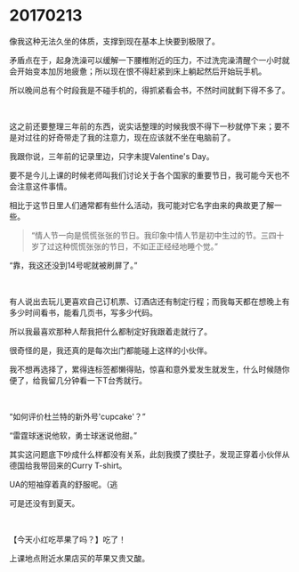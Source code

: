 # 20170213

像我这种无法久坐的体质，支撑到现在基本上快要到极限了。

矛盾点在于，起身洗澡可以缓解一下腰椎附近的压力，不过洗完澡清醒个一小时就会开始变本加厉地疲惫；所以现在恨不得赶紧到床上躺起然后开始玩手机。

所以晚间总有个时段我是不碰手机的，得抓紧看会书，不然时间就剩下得不多了。

<br/>

这之前还要整理三年前的东西，说实话整理的时候我恨不得下一秒就停下来；要不是对过往的好奇带走了我的注意力，现在应该就不坐在电脑前了。

我跟你说，三年前的记录里边，只字未提Valentine's Day。

要不是今儿上课的时候老师叫我们讨论关于各个国家的重要节日，我可能今天也不会注意这件事情。

相比于这节日里人们通常都有些什么活动，我可能对它名字由来的典故更了解一些。

> “情人节一向是慌慌张张的节日。我印象中情人节是初中生过的节。三四十岁了过这种慌慌张张的节日，不如正正经经地睡个觉。”

“靠，我这还没到14号呢就被刷屏了。”

<br/>

有人说出去玩儿更喜欢自己订机票、订酒店还有制定行程；而我每天都在想晚上有多少时间看书，能看几页书，写多少代码。

所以我最喜欢那种人帮我把什么都制定好我跟着走就行了。

很奇怪的是，我还真的是每次出门都能碰上这样的小伙伴。

我不想再选择了，累得连标签都懒得贴，惊喜和意外爱发生就发生，什么时候随你便了，给我留几分钟看一下T台秀就行。

<br/>

“如何评价杜兰特的新外号'cupcake'？”

“雷霆球迷说他软，勇士球迷说他甜。”

其实这问题底下吵成什么样都没有关系，此刻我摸了摸肚子，发现正穿着小伙伴从德国给我带回来的Curry T-shirt。

UA的短袖穿着真的舒服呢。（逃

可是还没有到夏天。

<br/>

【今天小红吃苹果了吗？】吃了！

上课地点附近水果店买的苹果又贵又酸。